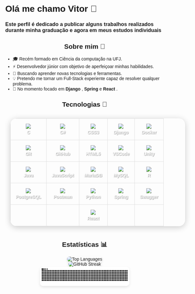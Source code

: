 <link href="https://fonts.googleapis.com/css2?family=Poppins:wght@300;400;600;700&display=swap" rel="stylesheet">

<div style="font-family: 'Poppins', sans-serif;">
<h1> Olá me chamo Vitor 👋</h1>

<h3> Este perfil é dedicado a publicar alguns trabalhos realizados durante minha graduação e agora em meus estudos individuais</h3>

<h2 align="center"><b2>Sobre mim 📌 </b2></h2>
<ul>
  <li>
    🎓 Recém formado em Ciência da computação na UFJ.
  </li>
  <li>
    ⚡ Desenvolvedor júnior com objetivo de aperfeiçoar minhas habilidades.
  </li>
  <li>
    🚀 Buscando aprender novas tecnologias e ferramentas.
  </li>
  <li>
    💡 Pretendo me tornar um Full-Stack experiente capaz de resolver qualquer problema.
  </li>
  <li>
   🔌 No momento focado em <b>Django </b>, <b> Spring </b> e <b> React </b>.
  </li>
</ul>

<h2 align="center"><b2>Tecnologias 📌 </b2></h2>
<div style="display: flex; justify-content: center; flex-direction: column; padding: 0 16px;">
  <table style="width: 555px; border-collapse: collapse; border-radius: 20px; overflow: hidden; box-shadow: 0 4px 20px rgba(0,0,0,0.2);">
    <tr>
      <td align="center" style="padding: 16px; border: 1px solid #ddd;">
        <img width="60" src="https://cdn.jsdelivr.net/gh/devicons/devicon@latest/icons/c/c-original.svg" /><br>
        <span style="color: white; font-weight: bold; text-shadow: 1px 1px 2px rgba(0,0,0,0.5);">C</span>
      </td>
      <td align="center" style="padding: 16px; border: 1px solid #ddd;">
        <img width="60" src="https://cdn.jsdelivr.net/gh/devicons/devicon@latest/icons/csharp/csharp-original.svg" /><br>
        <span style="color: white; font-weight: bold; text-shadow: 1px 1px 2px rgba(0,0,0,0.5);">C#</span>
      </td>
      <td align="center" style="padding: 16px; border: 1px solid #ddd;">
        <img width="60" src="https://cdn.jsdelivr.net/gh/devicons/devicon@latest/icons/css3/css3-original.svg" /><br>
        <span style="color: white; font-weight: bold; text-shadow: 1px 1px 2px rgba(0,0,0,0.5);">CSS3</span>
      </td>
      <td align="center" style="padding: 16px; border: 1px solid #ddd;">
        <img width="60" src="https://cdn.jsdelivr.net/gh/devicons/devicon@latest/icons/django/django-plain.svg" /><br>
        <span style="color: white; font-weight: bold; text-shadow: 1px 1px 2px rgba(0,0,0,0.5);">Django</span>
      </td>
      <td align="center" style="padding: 16px; border: 1px solid #ddd;">
        <img width="60" src="https://cdn.jsdelivr.net/gh/devicons/devicon@latest/icons/docker/docker-original.svg" /><br>
        <span style="color: white; font-weight: bold; text-shadow: 1px 1px 2px rgba(0,0,0,0.5);">Docker</span>
      </td>
    </tr>
    <tr>
      <td align="center" style="padding: 16px; border: 1px solid #ddd;">
        <img width="60" src="https://cdn.jsdelivr.net/gh/devicons/devicon@latest/icons/git/git-original.svg" /><br>
        <span style="color: white; font-weight: bold; text-shadow: 1px 1px 2px rgba(0,0,0,0.5);">Git</span>
      </td>
      <td align="center" style="padding: 16px; border: 1px solid #ddd;">
        <img width="60" src="https://cdn.jsdelivr.net/gh/devicons/devicon@latest/icons/github/github-original.svg" /><br>
        <span style="color: white; font-weight: bold; text-shadow: 1px 1px 2px rgba(0,0,0,0.5);">GitHub</span>
      </td>
      <td align="center" style="padding: 16px; border: 1px solid #ddd;">
        <img width="60" src="https://cdn.jsdelivr.net/gh/devicons/devicon@latest/icons/html5/html5-original.svg" /><br>
        <span style="color: white; font-weight: bold; text-shadow: 1px 1px 2px rgba(0,0,0,0.5);">HTML5</span>
      </td>
      <td align="center" style="padding: 16px; border: 1px solid #ddd;">
        <img width="60" src="https://cdn.jsdelivr.net/gh/devicons/devicon@latest/icons/vscode/vscode-original.svg" /><br>
        <span style="color: white; font-weight: bold; text-shadow: 1px 1px 2px rgba(0,0,0,0.5);">VSCode</span>
      </td>
      <td align="center" style="padding: 16px; border: 1px solid #ddd;">
        <img width="60" src="https://cdn.jsdelivr.net/gh/devicons/devicon@latest/icons/unity/unity-original.svg" /><br>
        <span style="color: white; font-weight: bold; text-shadow: 1px 1px 2px rgba(0,0,0,0.5);">Unity</span>
      </td>
    </tr>
    <tr>
      <td align="center" style="padding: 16px; border: 1px solid #ddd;">
        <img width="60" src="https://cdn.jsdelivr.net/gh/devicons/devicon@latest/icons/java/java-original.svg" /><br>
        <span style="color: white; font-weight: bold; text-shadow: 1px 1px 2px rgba(0,0,0,0.5);">Java</span>
      </td>
      <td align="center" style="padding: 16px; border: 1px solid #ddd;">
        <img width="60" src="https://cdn.jsdelivr.net/gh/devicons/devicon@latest/icons/javascript/javascript-original.svg" /><br>
        <span style="color: white; font-weight: bold; text-shadow: 1px 1px 2px rgba(0,0,0,0.5);">JavaScript</span>
      </td>
      <td align="center" style="padding: 16px; border: 1px solid #ddd;">
        <img width="60" src="https://cdn.jsdelivr.net/gh/devicons/devicon@latest/icons/mariadb/mariadb-original.svg" /><br>
        <span style="color: white; font-weight: bold; text-shadow: 1px 1px 2px rgba(0,0,0,0.5);">MariaDB</span>
      </td>
      <td align="center" style="padding: 16px; border: 1px solid #ddd;">
        <img width="60" src="https://cdn.jsdelivr.net/gh/devicons/devicon@latest/icons/mysql/mysql-original.svg" /><br>
        <span style="color: white; font-weight: bold; text-shadow: 1px 1px 2px rgba(0,0,0,0.5);">MySQL</span>
      </td>
      <td align="center" style="padding: 16px; border: 1px solid #ddd;">
        <img width="60" src="https://cdn.jsdelivr.net/gh/devicons/devicon@latest/icons/r/r-original.svg" /><br>
        <span style="color: white; font-weight: bold; text-shadow: 1px 1px 2px rgba(0,0,0,0.5);">R</span>
      </td>
    </tr>
    <tr>
      <td align="center" style="padding: 16px; border: 1px solid #ddd;">
        <img width="60" src="https://cdn.jsdelivr.net/gh/devicons/devicon@latest/icons/postgresql/postgresql-original.svg" /><br>
        <span style="color: white; font-weight: bold; text-shadow: 1px 1px 2px rgba(0,0,0,0.5);">PostgreSQL</span>
      </td>
      <td align="center" style="padding: 16px; border: 1px solid #ddd;">
        <img width="60" src="https://cdn.jsdelivr.net/gh/devicons/devicon@latest/icons/postman/postman-original.svg" /><br>
        <span style="color: white; font-weight: bold; text-shadow: 1px 1px 2px rgba(0,0,0,0.5);">Postman</span>
      </td>
      <td align="center" style="padding: 16px; border: 1px solid #ddd;">
        <img width="60" src="https://cdn.jsdelivr.net/gh/devicons/devicon@latest/icons/python/python-original.svg" /><br>
        <span style="color: white; font-weight: bold; text-shadow: 1px 1px 2px rgba(0,0,0,0.5);">Python</span>
      </td>
      <td align="center" style="padding: 16px; border: 1px solid #ddd;">
        <img width="60" src="https://cdn.jsdelivr.net/gh/devicons/devicon@latest/icons/spring/spring-original.svg" /><br>
        <span style="color: white; font-weight: bold; text-shadow: 1px 1px 2px rgba(0,0,0,0.5);">Spring</span>
      </td>
      <td align="center" style="padding: 16px; border: 1px solid #ddd;">
        <img width="60" src="https://cdn.jsdelivr.net/gh/devicons/devicon@latest/icons/swagger/swagger-original.svg" /><br>
        <span style="color: white; font-weight: bold; text-shadow: 1px 1px 2px rgba(0,0,0,0.5);">Swagger</span>
      </td>
    </tr>
    <tr>
      <td style="padding: 16px; border: 1px solid #ddd;"></td>
      <td style="padding: 16px; border: 1px solid #ddd;"></td>
      <td align="center" style="padding: 16px; border: 1px solid #ddd;">
        <img width="60" src="https://cdn.jsdelivr.net/gh/devicons/devicon@latest/icons/react/react-original.svg" /><br>
        <span style="color: white; font-weight: bold; text-shadow: 1px 1px 2px rgba(0,0,0,0.5);">React</span>
      </td>
      <td style="padding: 16px; border: 1px solid #ddd;"></td>
      <td style="padding: 16px; border: 1px solid #ddd;"></td>
    </tr>
  </table>
<div>
  <h2 style="text-align: center;"><b>Estatísticas 📊</b></h2>

  <div align="center">
    <img width="60%" style="max-width: 500px; border-radius: 10px; box-shadow: 0 4px 8px rgba(0,0,0,0.1);" 
         src="https://github-readme-stats.vercel.app/api/top-langs/?username=vitorcarvalho2&layout=compact&theme=dark&hide_border=true&bg_color=0D1117" 
         alt="Top Languages" />
  </div>

  <div align="center">
    <img width="60%" style="max-width: 500px; border-radius: 10px; box-shadow: 0 4px 8px rgba(0,0,0,0.1);" 
         src="https://github-readme-streak-stats.herokuapp.com/?user=vitorcarvalho2&theme=dark&hide_border=true&background=0D1117" 
         alt="GitHub Streak" />
  </div>

  <div align="center">
    <img style="width: 60%; max-width: 700px; border-radius: 10px; box-shadow: 0 4px 8px rgba(0,0,0,0.1);" 
         src="https://github.com/vitorcarvalho2/vitorcarvalho2/blob/output/github-contribution-grid-snake.svg" 
         alt="Snake Game" />
  </div>

</div>
